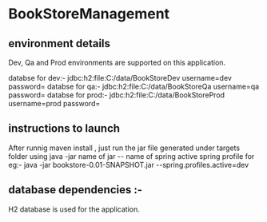# BookStoreManagement

## environment details
Dev, Qa  and Prod environments are supported on this application.

databse for dev:-  jdbc:h2:file:C:/data/BookStoreDev     username=dev password=
databse for qa:-  jdbc:h2:file:C:/data/BookStoreQa       username=qa password=
databse for prod:- jdbc:h2:file:C:/data/BookStoreProd    username=prod password=


## instructions to launch

After runnig maven install , just run the jar file generated under targets folder using java -jar name of jar -- name of spring active spring profile 
for eg:- java -jar bookstore-0.01-SNAPSHOT.jar --spring.profiles.active=dev

## database dependencies :- 
H2 database is used for the application.

